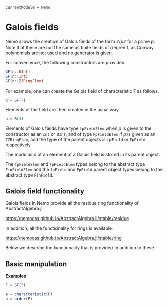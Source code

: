 ```@meta
CurrentModule = Nemo
```

# Galois fields

Nemo allows the creation of Galois fields of the form $\mathbb{Z}/p\mathbb{Z}$ for a
prime $p$. Note that these are not the same as finite fields of degree 1, as Conway
polynomials are not used and no generator is given.

For convenience, the following constructors are provided.

```julia
GF(n::UInt)
GF(n::Int)
GF(n::ZZRingElem)
```

For example, one can create the Galois field of characteristic $7$ as follows.

```julia
R = GF(7)
```

Elements of the field are then created in the usual way.

```julia
a = R(3)
```

Elements of Galois fields have type `fpFieldElem` when $p$ is given to the
constructor as an `Int` or `UInt`, and of type `FpFieldElem` if $p$ is
given as an `ZZRingElem`, and the type of the parent objects is
`fpField` or `FpField` respectively.

The modulus $p$ of an element of a Galois field is stored in its parent object.

The `fpFieldElem` and `FpFieldElem` types belong to the abstract type
`FinFieldElem` and the `fpField` and `FpField` parent object types
belong to the abstract type `FinField`.

## Galois field functionality

Galois fields in Nemo provide all the residue ring functionality of AbstractAlgebra.jl:

<https://nemocas.github.io/AbstractAlgebra.jl/stable/residue>

In addition, all the functionality for rings is available:

<https://nemocas.github.io/AbstractAlgebra.jl/stable/ring>

Below we describe the functionality that is provided in addition to these.

## Basic manipulation

**Examples**

```julia
F = GF(3)

a = characteristic(F)
b = order(F)
```
